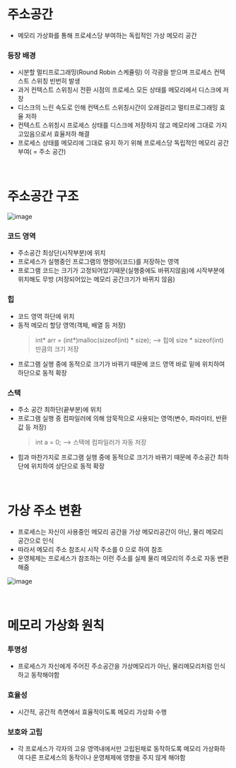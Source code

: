 # 주소공간
* 메모리 가상화를 통해 프로세스당 부여하는 독립적인 가상 메모리 공간

### 등장 배경
* 시분할 멀티프로그래밍(Round Robin 스케쥴링) 이 각광을 받으며 프로세스 컨텍스트 스위칭 빈번히 발생
* 과거 컨텍스트 스위칭시 전환 시점의 프로세스 모든 상태를 메모리에서 디스크에 저장
* 디스크의 느린 속도로 인해 컨텍스트 스위칭시간이 오래걸리고 멀티프로그래밍 효율 저하
* 컨텍스트 스위칭시 프로세스 상태를 디스크에 저장하지 않고 메모리에 그대로 가지고있음으로서 효율저하 해결
* 프로세스 상태를 메모리에 그대로 유지 하기 위해 프로세스당 독립적인 메모리 공간 부여( = 주소 공간)

<br>

# 주소공간 구조

![image](https://user-images.githubusercontent.com/48702893/90977303-5baea180-e57f-11ea-9f8d-40fa5a56c4c9.png)

### 코드 영역
* 주소공간 최상단(시작부분)에 위치
* 프로세스가 실행중인 프로그램의 명령어(코드)를 저장하는 영역
* 프로그램 코드는 크기가 고정되어있기때문(실행중에도 바뀌지않음)에 시작부분에 위치해도 무방 (저장되어있는 메모리 공간크기가 바뀌지 않음)  

### 힙
* 코드 영역 하단에 위치
* 동적 메모리 할당 영역(객체, 배열 등 저장)
   > int* arr = (int*)malloc(sizeof(int) * size);  --> 힙에 size * sizeof(int) 만큼의 크기 저장
* 프로그램 실행 중에 동적으로 크기가 바뀌기 때문에 코드 영역 바로 밑에 위치하여 하단으로 동적 확장

### 스택
* 주소 공간 최하단(끝부분)에 위치
* 프로그램 실행 중 컴파일러에 의해 암묵적으로 사용되는 영역(변수, 파라미터, 반환값 등 저장)
   > int a = 0;  --> 스택에 컴파일러가 자동 저장
* 힙과 마찬가지로 프로그램 실행 중에 동적으로 크기가 바뀌기 때문에 주소공간 최하단에 위치하여 상단으로 동적 확장

<br>

# 가상 주소 변환
* 프로세스는 자신이 사용중인 메모리 공간을 가상 메모리공간이 아닌, 물리 메모리 공간으로 인식
* 따라서 메모리 주소 참조시 시작 주소를 0 으로 하여 참조
* 운영체제는 프로세스가 참조하는 이런 주소를 실제 물리 메모리의 주소로 자동 변환 해줌

![image](https://user-images.githubusercontent.com/48702893/90977174-53099b80-e57e-11ea-9a42-6a8ab661db8f.png)

<br>

# 메모리 가상화 원칙
### 투명성
* 프로세스가 자신에게 주어진 주소공간을 가상메모리가 아닌, 물리메모리처럼 인식하고 동작해야함

### 효율성
* 시간적, 공간적 측면에서 효율적이도록 메모리 가상화 수행

### 보호와 고립
* 각 프로세스가 각자의 고유 영역내에서만 고립된채로 동작하도록 메모리 가상화하여 다른 프로세스의 동작이나 운영체제에 영향을 주지 않게 해야함
